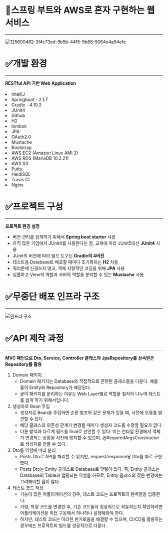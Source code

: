 <h1>📖스프링 부트와 AWS로 혼자 구현하는 웹서비스</h1>

<hr>

![125600462-3f4c73ed-9b5b-44f5-9b88-9064e4a94efe](https://github.com/tjdgus903/stormStudy1/assets/158554431/6e183e39-1e9b-42d9-ade9-f24f169f6fc4)


<h1>✅개발 환경</h1>
<hr>
<b>RESTful API 기반 Web Application</b>
<br><br>
<li>IntelliJ</li>
<li>Springboot - 2.1.7</li>
<li>Gradle - 4.10.2</li>
<li>JUnit4</li>
<li>Github</li>
<li>H2</li>
<li>lombok</li>
<li>JPA</li>
<li>OAuth2.0</li>
<li>Mustache</li>
<li>Bootstrap</li>
<li>AWS EC2 (Amazon Linux AMI 2)</li>
<li>AWS RDS (MariaDB 10.2.21)</li>
<li>AWS S3</li>
<li>Putty</li>
<li>HeidiSQL</li>
<li>Travis CI</li>
<li>Nginx</li>


<h1>✅프로젝트 구성</h1>
<hr>
<b>프로젝트 환경 설정</b>
<br>
<ul dir="auto">
<li>버전 관리를 쉽게하기 위해서 <strong>Spring boot starter</strong> 사용</li>
<li>아직 많은 기업에서 JUnit4를 사용한다는 점, 교재에 따라 JUnit5대신 <strong>JUnit4</strong> 사용</li>
<li>JUnit의 버전에 따라 빌드 도구는 <strong>Gradle의 4버전</strong></li>
<li>테스트용 Database로 배포할 때마다 초기화되는 <strong>H2</strong> 사용</li>
<li>쿼리문에 신경쓰지 않고, 객체 지향적인 코딩을 위해 <strong>JPA</strong> 사용</li>
<li>심플하고 View의 역할과 서버의 역할을 분리할 수 있는 <strong>Mustache</strong> 사용</li>
</ul>

<h1>✅무중단 배포 인프라 구조</h1>
<hr>

![인프라 구조](https://github.com/tjdgus903/stormStudy1/assets/158554431/7e4b68c5-8feb-4013-a51f-7186ec731806)


<h1>✅API 제작 과정</h1>
<hr>
<b>MVC 패턴으로 Dto, Service, Controller 클래스와 JpaRepository를 상속받은 Repository를 활용</b>
<br>
<ol dir="auto">
<li>Domain 패키지
<ul dir="auto">
<li>Domain 패키지는 Database와 직접적으로 관련된 클래스들을 다룬다. 예를 들어 Entity와 Repository가 해당된다.</li>
<li>굳이 패키지를 분리하는 이유는 Web Layer별로 역할을 철저히 나누며 테스트를 쉽게 하기 위해서입니다.</li>
</ul>
</li>
<li>생성자로 Bean 주입
<ul dir="auto">
<li>생성자로 Bean을 주입하면 순환 참조와 같은 문제가 있을 때, 사전에 오류를 발견할 수 있다.</li>
<li>해당 클래스의 의존성 관계가 변경될 때마다 생성자 코드를 수정할 필요가 없다.</li>
<li>다른 방식과 다르게 필드를 final로 선언할 수 있다. 이는 런타임 환경에서 객체가 변경되는 상황을 사전에 방지할 수 있으며, @RequiredArgsConstructor로 생성자를 만들 수 있다.</li>
</ul>
</li>
<li>Dto를 역할에 따라 분리
<ul dir="auto">
<li>Posts Dto로 API를 처리할 수 있지만, request/response용 Dto를 따로 구현했다.</li>
<li>Posts Dto는 Entity 클래스로 Database로 맞닿아 있다. 즉, Entity 클래스는 Database의 Table과 맵핑되는 역할을 하므로, Entity 클래스의 잦은 변경에는 고려해야할 점이 많다.</li>
</ul>
</li>
<li>테스트 코드 작성
<ul dir="auto">
<li>기능이 많은 어플리케이션의 경우, 테스트 코드는 프로젝트의 완벽함을 입증한다.</li>
<li>가령, 특정 코드를 변경한 후,  기존 코드들이 정상적으로 작동하는지 확인하려면 어플리케이션을 직접 구동해서 하나하나 실행해봐야 한다.</li>
<li>하지만, 테스트 코드는 이러한 번거로움을 해결할 수 있으며, CI/CD를 활용하는 경우에는 프로젝트의 빌드를 성공적으로 다룬다.</li>
</ul>
</li>
</ol>

